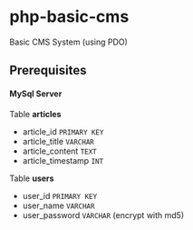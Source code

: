 # php-basic-cms

Basic CMS System (using PDO)

## Prerequisites
#### MySql Server
Table  **articles**
- article_id `PRIMARY KEY`
- article_title `VARCHAR`
- article_content `TEXT`
- article_timestamp `INT`

Table  **users**
- user_id `PRIMARY KEY`
- user_name `VARCHAR`
- user_password `VARCHAR` (encrypt with md5)
